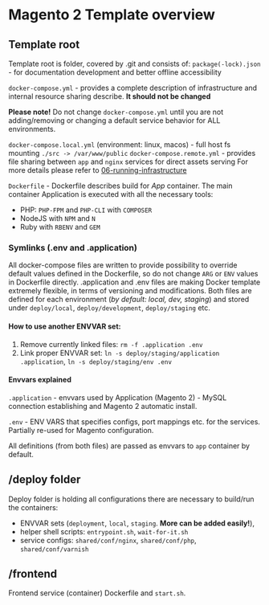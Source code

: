 # Magento 2 Template overview

## Template root
Template root is folder, covered by .git and consists of:
`package(-lock).json` - for documentation development and better offline accessibility
 
`docker-compose.yml` - provides a complete description of infrastructure and internal resource sharing describe. **It should not be changed**

**Please note!** Do not change `docker-compose.yml` until you are not adding/removing or changing a default service 
behavior for ALL environments.

`docker-compose.local.yml` (environment: linux, macos) - full host fs mounting `./src -> /var/www/public`
`docker-compose.remote.yml` - provides file sharing between `app` and `nginx` services for direct assets serving 
 For more details please refer to [06-running-infrastructure](/docker/06-running-infrastructure.md)
  
`Dockerfile` - Dockerfile describes build for *App* container. The main container Application is executed with all the necessary tools:
  * PHP: `PHP-FPM` and `PHP-CLI` with `COMPOSER`
  * NodeJS with `NPM` and `N`
  * Ruby with `RBENV` and `GEM`

 
 ### Symlinks (.env and .application)
 All docker-compose files are written to provide possibility to override default values defined in the Dockerfile, so do not change `ARG` or `ENV` values in Dockerfile directly.
 .application and .env files are making Docker template extremely flexible, in terms of versioning and modifications.
  Both files are defined for each environment (*by default: local, dev, staging*) and stored under `deploy/local`, 
  `deploy/development`, `deploy/staging` etc.
 
#### How to use another ENVVAR set:
 1) Remove currently linked files: `rm -f .application .env`
 2) Link proper ENVVAR set: `ln -s deploy/staging/application .application`, `ln -s deploy/staging/env .env`
 
 #### Envvars explained
 `.application` - envvars used by Application (Magento 2) - MySQL connection establishing and Magento 2 automatic 
 install.
  
 `.env` - ENV VARS that specifies configs, port mappings etc. for the services. Partially re-used for Magento 
 configuration. 
 
 All definitions (from both files) are passed as envvars to `app` container by default.
 
 ## /deploy folder
 Deploy folder is holding all configurations there are necessary to build/run the containers:
 * ENVVAR sets (`deployment`, `local`, `staging`. **More can be added easily!**),
 * helper shell scripts: `entrypoint.sh`, `wait-for-it.sh`
 * service configs: `shared/conf/nginx`, `shared/conf/php`, `shared/conf/varnish`

## /frontend
Frontend service (container) Dockerfile and `start.sh`.
